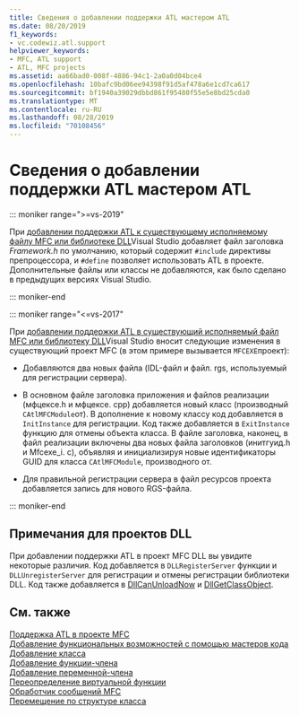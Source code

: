 ```yaml
---
title: Сведения о добавлении поддержки ATL мастером ATL
ms.date: 08/20/2019
f1_keywords:
- vc.codewiz.atl.support
helpviewer_keywords:
- MFC, ATL support
- ATL, MFC projects
ms.assetid: aa66bad0-008f-4886-94c1-2a0a0d04bce4
ms.openlocfilehash: 10bafc9bd06ee94398f91d5af478a6e1cd7ca617
ms.sourcegitcommit: bf1940a39029dbbd861f95480f55e5e8bd25cda0
ms.translationtype: MT
ms.contentlocale: ru-RU
ms.lasthandoff: 08/28/2019
ms.locfileid: "70108456"
---
```

# <a name="details-of-atl-support-added-by-the-atl-wizard"></a>Сведения о добавлении поддержки ATL мастером ATL

::: moniker range=">=vs-2019"

При [добавлении поддержки ATL к существующему исполняемому файлу MFC или библиотеке DLL](../../mfc/reference/adding-atl-support-to-your-mfc-project.md)Visual Studio добавляет файл заголовка *Framework.h* по умолчанию, который содержит `#include` директивы препроцессора, и `#define` позволяет использовать ATL в проекте. Дополнительные файлы или классы не добавляются, как было сделано в предыдущих версиях Visual Studio.

::: moniker-end

::: moniker range="<=vs-2017"

При [добавлении поддержки ATL в существующий исполняемый файл MFC или библиотеку DLL](../../mfc/reference/adding-atl-support-to-your-mfc-project.md)Visual Studio вносит следующие изменения в существующий проект MFC (в этом примере вызывается `MFCEXE`проект):

- Добавляются два новых файла (IDL-файл и файл. rgs, используемый для регистрации сервера).

- В основном файле заголовка приложения и файлов реализации (мфцексе.h и мфцексе. cpp) добавляется новый класс (производный `CAtlMFCModule`от). В дополнение к новому классу код добавляется в `InitInstance` для регистрации. Код также добавляется в `ExitInstance` функцию для отмены объекта класса. В файле заголовка, наконец, в файл реализации включены два новых файла заголовков (инитгуид.h и Mfcexe_i. c), объявляя и инициализируя новые идентификаторы GUID для класса `CAtlMFCModule`, производного от.

- Для правильной регистрации сервера в файл ресурсов проекта добавляется запись для нового RGS-файла.

::: moniker-end

## <a name="notes-for-dll-projects"></a>Примечания для проектов DLL

При добавлении поддержки ATL в проект MFC DLL вы увидите некоторые различия. Код добавляется в `DLLRegisterServer` функции и `DLLUnregisterServer` для регистрации и отмены регистрации библиотеки DLL. Код также добавляется в [DllCanUnloadNow](../../atl/reference/catldllmodulet-class.md#dllcanunloadnow) и [DllGetClassObject](../../atl/reference/catldllmodulet-class.md#dllgetclassobject).

## <a name="see-also"></a>См. также

[Поддержка ATL в проекте MFC](../../mfc/reference/adding-atl-support-to-your-mfc-project.md)<br/>
[Добавление функциональных возможностей с помощью мастеров кода](../../ide/adding-functionality-with-code-wizards-cpp.md)<br/>
[Добавление класса](../../ide/adding-a-class-visual-cpp.md)<br/>
[Добавление функции-члена](../../ide/adding-a-member-function-visual-cpp.md)<br/>
[Добавление переменной-члена](../../ide/adding-a-member-variable-visual-cpp.md)<br/>
[Переопределение виртуальной функции](../../ide/overriding-a-virtual-function-visual-cpp.md)<br/>
[Обработчик сообщений MFC](../../mfc/reference/adding-an-mfc-message-handler.md)<br/>
[Перемещение по структуре класса](../../ide/navigate-code-cpp.md)
